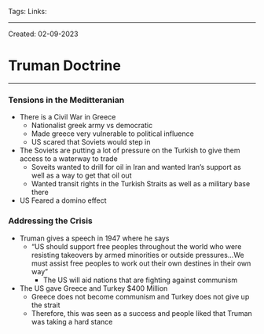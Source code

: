 Tags:
Links: 

---
Created: 02-09-2023
# Truman Doctrine
---
### Tensions in the Meditteranian
- There is a Civil War in Greece
	- Nationalist greek army vs democratic
	- Made greece very vulnerable to political influence
	- US scared that Soviets would step in
- The Soviets are putting a lot of pressure on the Turkish to give them access to a waterway to trade
	- Soveits wanted to drill for oil in Iran and wanted Iran’s support as well as a way to get that oil out
	- Wanted transit rights in the Turkish Straits as well as a military base there
- US Feared a domino effect

### Addressing the Crisis
- Truman gives a speech in 1947 where he says
	- “US should support free peoples throughout the world who were resisting takeovers by armed minorities or outside pressures…We must assist free peoples to work out their own destines in their own way”
		- The US will aid nations that are fighting against communism
- The US gave Greece and Turkey $400 Million
	- Greece does not become communism and Turkey does not give up the strait
	- Therefore, this was seen as a success and people liked that Truman was taking a hard stance